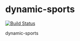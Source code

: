 dynamic-sports
==============

[![Build Status](https://travis-ci.org/hgarcia/dynamic-sports.png?branch=master)](https://travis-ci.org/hgarcia/dynamic-sports)

dynamic-sports
